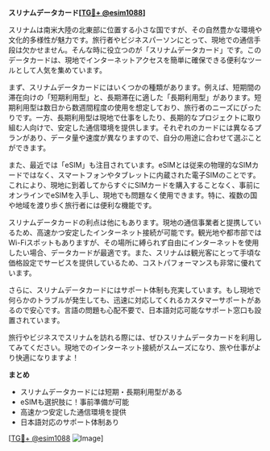 **スリナムデータカード[[TG💪+ @esim1088](https://t.me/s/esim1088)]**

スリナムは南米大陸の北東部に位置する小さな国ですが、その自然豊かな環境や文化的多様性が魅力です。旅行者やビジネスパーソンにとって、現地での通信手段は欠かせません。そんな時に役立つのが「スリナムデータカード」です。このデータカードは、現地でインターネットアクセスを簡単に確保できる便利なツールとして人気を集めています。

まず、スリナムデータカードにはいくつかの種類があります。例えば、短期間の滞在向けの「短期利用型」と、長期滞在に適した「長期利用型」があります。短期利用型は数日から数週間程度の使用を想定しており、旅行者のニーズにぴったりです。一方、長期利用型は現地で仕事をしたり、長期的なプロジェクトに取り組む人向けで、安定した通信環境を提供します。それぞれのカードには異なるプランがあり、データ量や速度が異なりますので、自分の用途に合わせて選ぶことができます。

また、最近では「eSIM」も注目されています。eSIMとは従来の物理的なSIMカードではなく、スマートフォンやタブレットに内蔵された電子SIMのことです。これにより、現地に到着してからすぐにSIMカードを購入することなく、事前にオンラインでeSIMを入手し、現地でも問題なく使用できます。特に、複数の国や地域を渡り歩く旅行者には便利な機能です。

スリナムデータカードの利点は他にもあります。現地の通信事業者と提携しているため、高速かつ安定したインターネット接続が可能です。観光地や都市部ではWi-Fiスポットもありますが、その場所に縛られず自由にインターネットを使用したい場合、データカードが最適です。また、スリナムは観光客にとって手頃な価格設定でサービスを提供しているため、コストパフォーマンスも非常に優れています。

さらに、スリナムデータカードにはサポート体制も充実しています。もし現地で何らかのトラブルが発生しても、迅速に対応してくれるカスタマーサポートがあるので安心です。言語の問題も心配不要で、日本語対応可能なサポート窓口も設置されています。

旅行やビジネスでスリナムを訪れる際には、ぜひスリナムデータカードを利用してみてください。現地でのインターネット接続がスムーズになり、旅や仕事がより快適になりますよ！

**まとめ**
- スリナムデータカードには短期・長期利用型がある
- eSIMも選択肢に！事前準備が可能
- 高速かつ安定した通信環境を提供
- 日本語対応のサポート体制あり

[[TG💪+ @esim1088](https://t.me/s/esim1088) ![Image](https://i.postimg.cc/Y0z9fWf4/image.png)]